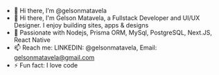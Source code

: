 - 👋 Hi there, I’m @gelsonmatavela
- 👀 Hi there, I'm Gelson Matavela, a Fullstack Developer and UI/UX Designer. I enjoy building sites, apps & designs
- 💞️ Passionate with Nodejs, Prisma ORM, MySql, PostgreSQL, Next.JS, React Native
- 📫 Reach me: LINKEDIN: @gelsonmatavela, Email: gelsonmatavela@gmail.com
- ⚡ Fun fact: I love code

